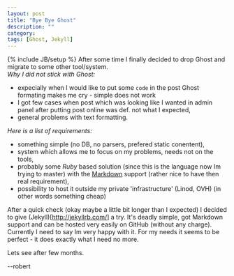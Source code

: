 ```yaml
---
layout: post
title: "Bye Bye Ghost"
description: ""
category: 
tags: [Ghost, Jekyll]
---
```

{% include JB/setup %}
After some time I finally decided to drop Ghost and migrate to some other tool/system. &nbsp;    
_Why I did not stick with Ghost:_

   -  expecially when I would like to put some `code` in the post Ghost formating makes me cry - simple does not work
   -  I got few cases when post which was looking like I wanted in admin panel after putting post online was def. not what I expected,
   -  general problems with text formatting.

_Here is a list of requirements:_

   -  something simple (no DB, no parsers, prefered static conentent),
   -  system which allows me to focus on my problems, needs not on the tools,
   -  probably some _Ruby_ based solution (since this is the language now Im trying to master) with the [Markdown](http://daringfireball.net/projects/markdown/) 
      support (rather nice to have then real requirement),
   -  possibility to host it outside my private 'infrastructure' (Linod, OVH) (in other words something cheap)

After a quick check (okay maybe a little bit longer than I expected) I decided to give (Jekyll)[http://jekyllrb.com/] a try.
It's deadly simple, got Markdown support and can be hosted very easily on GitHub (without any charge).
Currently I need to say Im very happy with it. For my needs it seems to be perfect - it does exactly what I need no more. 

Lets see after few months.

--robert
